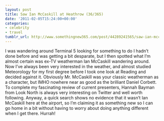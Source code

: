 ```yaml
---
layout: post
title: Saw Ian McCaskill at Heathrow (36/365)
date: '2011-02-05T15:24:00+00:00'
categories:
- celebrity
- travel
tumblr_url: http://www.somethingnew365.com/post/44289241565/saw-ian-mccaskill-at-heathrow
---
```

I was wandering around Terminal 5 looking for something to do I hadn’t done before and was getting a bit desparate, but I then spotted what I’m almost certain was ex-TV weatherman Ian McCaskill wandering around.
Now I’ve always been very interested in the weather, and almost studied Meteorology for my first degree before I took one look at Reading and decided against it. Obviously Mr. McCaskill was your classic weatherman as a character, but IMHO nowhere near as good as the brilliant Daniel Corbett. To complete my fascinating review of current presenters, Hannah Bayman from Look North is always very interesting on Twitter and well worth following.
Anyway, a quick search shows no evidence that it wasn’t Ian McCaskill here at the airport, so I’m claiming it as something new so I can go home in a bit without having to worry about doing anything different when I get there. Hurrah!

